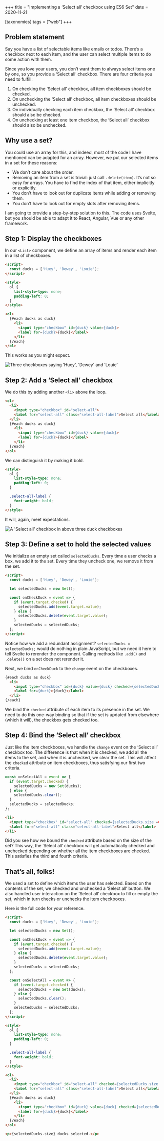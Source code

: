 +++
title = "Implementing a ‘Select all’ checkbox using ES6 Set"
date = 2020-11-21

[taxonomies]
tags = ["web"]
+++

## Problem statement

Say you have a list of selectable items like emails or todos. There’s a checkbox next to each item, and the user can select multiple items to do some action with them.

Since you love your users, you don’t want them to always select items one by one, so you provide a ‘Select all’ checkbox. There are four criteria you need to fulfill:

1. On checking the ‘Select all’ checkbox, all item checkboxes should be checked.
2. On unchecking the ‘Select all’ checkbox, all item checkboxes should be unchecked.
3. On individually checking each item checkbox, the ‘Select all’ checkbox should also be checked.
4. On unchecking at least one item checkbox, the ‘Select all’ checkbox should also be unchecked.

## Why use a set?

You could use an array for this, and indeed, most of the code I have mentioned can be adapted for an array. However, we put our selected items in a set for these reasons:

- We don’t care about the order.
- Removing an item from a set is trivial: just call `.delete(item)`. It’s not so easy for arrays. You have to find the index of that item, either implicitly or explicitly.
- You don’t have to look out for duplicate items while adding or removing them.
- You don’t have to look out for empty slots after removing items.

I am going to provide a step-by-step solution to this. The code uses Svelte, but you should be able to adapt it to React, Angular, Vue or any other framework.

## Step 1: Display the checkboxes

In our `<List>` component, we define an array of items and render each item in a list of checkboxes.

```html
<script>
  const ducks = ['Huey', 'Dewey', 'Louie'];
</script>

<style>
  ol {
    list-style-type: none;
    padding-left: 0;
  }
</style>

<ol>
  {#each ducks as duck}
    <li>
      <input type="checkbox" id={duck} value={duck}>
      <label for={duck}>{duck}</label>
    </li>
  {/each}
</ol>
```

This works as you might expect.

![Three checkboxes saying 'Huey', 'Dewey' and 'Louie'](/images/select-all-set/item-boxes-unchecked.png)

## Step 2: Add a ‘Select all’ checkbox

We do this by adding another `<li>` above the loop.

```html
<ol>
  <li>
    <input type="checkbox" id="select-all">
    <label for="select-all" class="select-all-label">Select all</label>
  </li>
  {#each ducks as duck}
    <li>
      <input type="checkbox" id={duck} value={duck}>
      <label for={duck}>{duck}</label>
    </li>
  {/each}
</ol>
```

We can distinguish it by making it bold.

```html
<style>
  ol {
    list-style-type: none;
    padding-left: 0;
  }

  .select-all-label {
    font-weight: bold;
  }
</style>
```

It will, again, meet expectations.

![A 'Select all' checkbox in above three duck checkboxes](/images/select-all-set/all-boxes-unchecked.png)

## Step 3: Define a set to hold the selected values

We initialize an empty set called `selectedDucks`. Every time a user checks a box, we add it to the set. Every time they uncheck one, we remove it from the set.

```html
<script>
  const ducks = ['Huey', 'Dewey', 'Louie'];

  let selectedDucks = new Set();

  const onCheckDuck = event => {
    if (event.target.checked) {
      selectedDucks.add(event.target.value);
    } else {
      selectedDucks.delete(event.target.value);
    }
    selectedDucks = selectedDucks;
  };
</script>
```

Notice how we add a redundant assignment? `selectedDucks = selectedDucks;` would do nothing in plain JavaScript, but we need it here to tell Svelte to rerender the component. Calling methods like `.add()` and `.delete()` on a set does not rerender it.

Next, we bind `onCheckDuck` to the `change` event on the checkboxes.

```html
{#each ducks as duck}
  <li>
    <input type="checkbox" id={duck} value={duck} checked={selectedDucks.has(duck)} on:change={onCheckDuck}>
    <label for={duck}>{duck}</label>
  </li>
{/each}
```

We bind the `checked` attribute of each item to its presence in the set. We need to do this one-way binding so that if the set is updated from elsewhere (which it will), the checkbox gets checked too.

## Step 4: Bind the ‘Select all’ checkbox

Just like the item checkboxes, we handle the `change` event on the ‘Select all’ checkbox too. The difference is that when it is checked, we add all the items to the set, and when it is unchecked, we clear the set. This will affect the `checked` attribute on item checkboxes, thus satisfying our first two criteria.

```js
const onSelectAll = event => {
  if (event.target.checked) {
    selectedDucks = new Set(ducks);
  } else {
    selectedDucks.clear();
  }
  selectedDucks = selectedDucks;
};
```

```html
<li>
  <input type="checkbox" id="select-all" checked={selectedDucks.size === ducks.length} on:change={onSelectAll}>
  <label for="select-all" class="select-all-label">Select all</label>
</li>
```

Did you see how we bound the `checked` attribute based on the size of the set? This way, the ‘Select all’ checkbox will get automatically checked and unchecked depending on whether all the item checkboxes are checked. This satisfies the third and fourth criteria.

## That’s all, folks!

We used a set to define which items the user has selected. Based on the contents of the set, we checked and unchecked a ‘Select all’ button. We also handled user interaction on the ‘Select all’ checkbox to fill or empty the set, which in turn checks or unchecks the item checkboxes.

Here is the full code for your reference.

```html
<script>
  const ducks = ['Huey', 'Dewey', 'Louie'];

  let selectedDucks = new Set();

  const onCheckDuck = event => {
    if (event.target.checked) {
      selectedDucks.add(event.target.value);
    } else {
      selectedDucks.delete(event.target.value);
    }
    selectedDucks = selectedDucks;
  };

  const onSelectAll = event => {
    if (event.target.checked) {
      selectedDucks = new Set(ducks);
    } else {
      selectedDucks.clear();
    }
    selectedDucks = selectedDucks;
  };
</script>

<style>
  ol {
    list-style-type: none;
    padding-left: 0;
  }

  .select-all-label {
    font-weight: bold;
  }
</style>

<ol>
  <li>
    <input type="checkbox" id="select-all" checked={selectedDucks.size === ducks.length} on:change={onSelectAll}>
    <label for="select-all" class="select-all-label">Select all</label>
  </li>
  {#each ducks as duck}
    <li>
      <input type="checkbox" id={duck} value={duck} checked={selectedDucks.has(duck)} on:change={onCheckDuck}>
      <label for={duck}>{duck}</label>
    </li>
  {/each}
</ol>

<p>{selectedDucks.size} ducks selected.</p>
```
